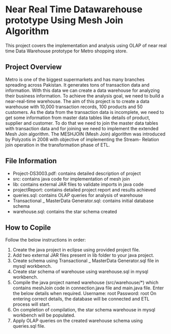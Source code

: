 # Near Real Time Datawarehouse prototype Using Mesh Join Algorithm
This project covers the implementation and analysis using OLAP of near real time Data Warehouse prototype for Metro shopping store.

## Project Overview
Metro is one of the biggest supermarkets and has many branches spreading across Pakistan. It generates tons of transaction data and information. With this data we can create a data warehouse for analyzing their business information. To achieve the analysis goal, we need to build a near-real-time warehouse. 
The aim of this project is to create a data warehouse with 10,000 transaction records, 100 products and 50 customers. As the data from the transaction data is incomplete, we need to get some information from master data tables like details of product, supplier and customer. To do that we need to join the master data tables with transaction data and for joining we need to implement the extended Mesh Join algorithm. The MESHJOIN (Mesh Join) algorithm was introduced by Polyzotis in 2008 with objective of implementing the Stream- Relation join operation in the transformation phase of ETL. 

## File Information
* Project-DS3003.pdf: contains detailed description of project
* src: contains java code for implementation of mesh join
* lib: contains external JAR files to validate imports in java code
* projectReport: contains detailed project report and results achieved
* queries.sql: contains OLAP queries for analysis of warehouse
* Transactional _ MasterData Generator.sql: contains initial database schema
* warehouse.sql: contains the star schema created

## How to Copile
Follow the below instructions in order:
1. Create the java project in eclipse using provided project file.
2. Add two external JAR files present in lib folder to your java project.
3. Create schema using Transactional _ MasterData Generator.sql file in mysql workbench.
4. Create star schema of warehouse using warehouse.sql in mysql workbench.
5. Compile the java project named warehouse (src/warehouse/*) which contains meshJoin code in connection.java file and main.java file.
	Enter the below details when required. 
        Username: root
        Password: root
	On entering correct details, the database will be connected and ETL process will start.
6. On completion of compilation, the star schema warehouse in mysql workbench will be populated.
7. Apply OLAP queries on the created warehouse schema using queries.sql file.


